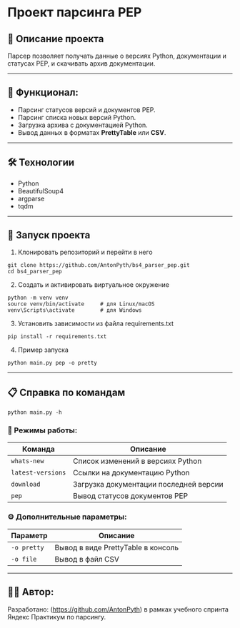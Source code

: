 # Проект парсинга PEP

## 📌 Описание проекта

Парсер позволяет получать данные о версиях Python, документации и статусах PEP, и скачивать архив документации.

---

## 🔹 Функционал:

- Парсинг статусов версий и документов PEP.
- Парсинг списка новых версий Python.
- Загрузка архива с документацией Python.
- Вывод данных в форматах **PrettyTable** или **CSV**.

---

## 🛠 Технологии

- Python
- BeautifulSoup4
- argparse
- tqdm

---

## 🚀 Запуск проекта

1. Клонировать репозиторий и перейти в него
   
  ```
  git clone https://github.com/AntonPyth/bs4_parser_pep.git
  cd bs4_parser_pep
  ```
2. Cоздать и активировать виртуальное окружение
  ```
  python -m venv venv
  source venv/bin/activate     # для Linux/macOS
  venv\Scripts\activate        # для Windows
  ```
3. Установить зависимости из файла requirements.txt
  ```
  pip install -r requirements.txt
  ```
4. Пример запуска
  ```
  python main.py pep -o pretty
  ```

---

## 📋 Справка по командам

  ``` python main.py -h ```

### 🔗 Режимы работы:

| Команда           | Описание                               |
| ----------------- | -------------------------------------- |
| `whats-new`       | Список изменений в версиях Python      |
| `latest-versions` | Ссылки на документацию Python          |
| `download`        | Загрузка документации последней версии |
| `pep`             | Вывод статусов документов PEP          |

### ⚙️ Дополнительные параметры:

| Параметр    | Описание                           |
| ----------- | ---------------------------------- |
| `-o pretty` | Вывод в виде PrettyTable в консоль |
| `-o file`   | Вывод в файл CSV                   |

---

## 🧑‍💻 Автор:

Разработано: (https://github.com/AntonPyth) в рамках учебного спринта Яндекс Практикум по парсингу.